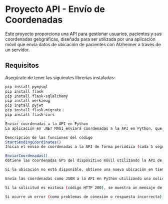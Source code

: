 # Proyecto API - Envío de Coordenadas

Este proyecto proporciona una API para gestionar usuarios, pacientes y sus coordenadas geográficas, diseñada para ser utilizada por una aplicación móvil que envía datos de ubicación de pacientes con Alzheimer a través de un servidor.

## Requisitos

Asegúrate de tener las siguientes librerías instaladas:

```bash
pip install pymysql
pip install flask
pip install flask-sqlalchemy
pip install werkzeug
pip install pyjwt
pip install flask-migrate
pip install flask-cors

Enviar coordenadas a la API en Python
La aplicación en .NET MAUI enviará coordenadas a la API en Python, que las recibirá y procesará según las especificaciones.

Descripción de las funciones del código
StartSendingCoordinates()
Inicia el envío de coordenadas a la API de forma periódica (cada 5 segundos).

EnviarCoordenadas()
Obtiene las coordenadas GPS del dispositivo móvil utilizando la API de geolocalización de .NET MAUI.

Si la ubicación no está disponible, obtiene una nueva ubicación en tiempo real.

Envía las coordenadas como JSON a la API en Python utilizando una solicitud HTTP POST.

Si la solicitud es exitosa (código HTTP 200), se muestra un mensaje de éxito con los datos enviados.

Si ocurre un error (como problemas de conexión o respuesta incorrecta), se muestra un mensaje de error al usuario.
